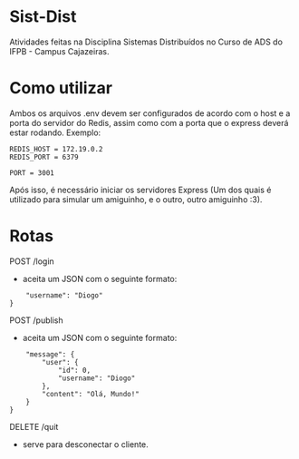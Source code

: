 # Sist-Dist
Atividades feitas na Disciplina Sistemas Distribuídos no Curso de ADS do IFPB - Campus Cajazeiras.

# Como utilizar
Ambos os arquivos .env devem ser configurados de acordo com o host e a porta do servidor do Redis, assim como com a porta que o express deverá estar rodando.
Exemplo:

```
REDIS_HOST = 172.19.0.2
REDIS_PORT = 6379

PORT = 3001
```

Após isso, é necessário iniciar os servidores Express (Um dos quais é utilizado para simular um amiguinho, e o outro, outro amiguinho :3).

# Rotas

POST /login
* aceita um JSON com o seguinte formato:
```{
	"username": "Diogo"
}
```

POST /publish
* aceita um JSON com o seguinte formato:
```{
	"message": {
		"user": {
			"id": 0,
			"username": "Diogo"
		},
		"content": "Olá, Mundo!"
	}
}
```

DELETE /quit
* serve para desconectar o cliente.
